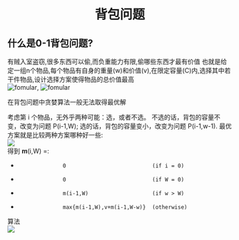 # <center>背包问题</center>
## 什么是0-1背包问题?
有贼入室盗窃,很多东西可以偷,而负重能力有限,偷哪些东西才最有价值
也就是给定一组n个物品,每个物品有自身的重量(w)和价值(v),在限定容量(C)内,选择其中若干件物品,设计选择方案使得物品的总价值最高  
![fomular](https://www.zhihu.com/equation?tex=%5Cmax+%5Csum_%7Bi%3D1%7D%5E%7Bn%7D%7Bx_iv_i%7D),
![fomular](https://www.zhihu.com/equation?tex=%5Csum_%7Bi%3D1%7D%5E%7Bn%7D%7Bx_iw_i%7D%5Cleq+C)  

在背包问题中贪婪算法一般无法取得最优解

考虑第 i 个物品，无外乎两种可能：选，或者不选。
不选的话，背包的容量不变，改变为问题 P(i-1,W);
选的话，背包的容量变小，改变为问题 P(i-1,w-1).
最优方案就是比较两种方案哪种好一些:  
![](https://www.zhihu.com/equation?tex=m%28i%2CW%29%3D%5Cmax%5C%7Bm%28i-1%2CW%29%2Cm%28i-1%2CW-w_i%29%2Bv_i%5C%7D)  
得到  __m__(i,W) =:
*                   0                           (if i = 0)
*                   0                           (if W = 0)
*                   m(i-1,W)                    (if w > W)
*                   max{m(i-1,W),v+m(i-1,W-w)}  (otherwise)

算法  
![](https://pic1.zhimg.com/80/v2-c320774be1bf28521ea7577bbb528fac_hd.jpg)

